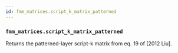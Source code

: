```yaml
---
id: fmm_matrices.script_k_matrix_patterned
---
```


    
### `fmm_matrices.script_k_matrix_patterned`
Returns the patterned-layer script-k matrix from eq. 19 of [2012 Liu].

